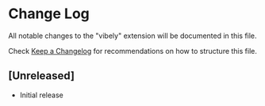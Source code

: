 # Change Log

All notable changes to the "vibely" extension will be documented in this file.

Check [Keep a Changelog](http://keepachangelog.com/) for recommendations on how to structure this file.

## [Unreleased]

- Initial release